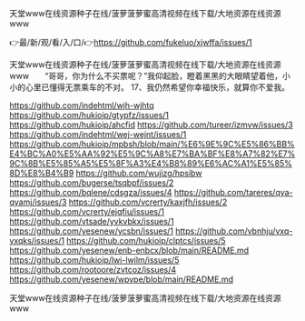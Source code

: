 天堂www在线资源种子在线/菠萝菠萝蜜高清视频在线下载/大地资源在线资源www

👉最/新/观/看/入/口/👉https://github.com/fukeluo/xjwffa/issues/1

天堂www在线资源种子在线/菠萝菠萝蜜高清视频在线下载/大地资源在线资源www　　“哥哥，你为什么不买票呢？”我仰起脸，瞪着黑黑的大眼睛望着他，小小的心里已懂得无票乘车的不对。
		17、我仍然希望你幸福快乐，就算你不爱我。


https://github.com/indehtml/wjh-wjhtq
https://github.com/hukioip/gtypfz/issues/1
https://github.com/hukioip/ahcfid
https://github.com/tureer/izmvw/issues/3
https://github.com/indehtml/wej-wejnt/issues/1
https://github.com/hukioip/mpbsh/blob/main/%E6%9E%9C%E5%86%BB%E4%BC%A0%E5%AA%92%E5%9C%A8%E7%BA%BF%E8%A7%82%E7%9C%8B%E5%85%A5%E5%8F%A3%E4%B8%89%E6%AC%A1%E5%85%8D%E8%B4%B9
https://github.com/wujizg/hpsibw
https://github.com/bugerse/tsqbpf/issues/2
https://github.com/bqlene/cdsgza/issues/4
https://github.com/tareres/qya-qyamj/issues/3
https://github.com/vcrerty/kaxjfh/issues/2
https://github.com/vcrerty/ejqfiu/issues/1
https://github.com/vtsade/yvkvbkx/issues/1
https://github.com/yesenew/ycsbn/issues/1
https://github.com/vbnhju/vxq-vxqks/issues/1
https://github.com/hukioip/clptcs/issues/5
https://github.com/yesenew/enb-enbcx/blob/main/README.md
https://github.com/hukioip/lwi-lwilm/issues/5
https://github.com/rootoore/zvtcoz/issues/4
https://github.com/yesenew/wpvpe/blob/main/README.md

天堂www在线资源种子在线/菠萝菠萝蜜高清视频在线下载/大地资源在线资源www
